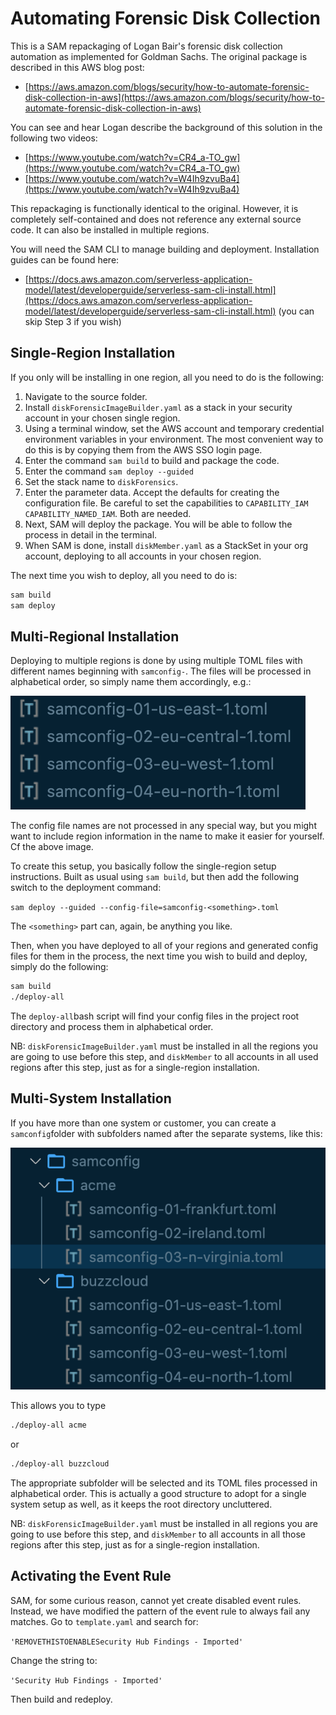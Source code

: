 # Automating Forensic Disk Collection

This is a SAM repackaging of Logan Bair's forensic disk collection automation as implemented for Goldman Sachs. The original package is described in this AWS blog post:

- [https://aws.amazon.com/blogs/security/how-to-automate-forensic-disk-collection-in-aws](https://aws.amazon.com/blogs/security/how-to-automate-forensic-disk-collection-in-aws)

You can see and hear Logan describe the background of this solution in the following two videos:

- [https://www.youtube.com/watch?v=CR4_a-TO_gw](https://www.youtube.com/watch?v=CR4_a-TO_gw)
- [https://www.youtube.com/watch?v=W4Ih9zvuBa4](https://www.youtube.com/watch?v=W4Ih9zvuBa4)

This repackaging is functionally identical to the original. However, it is completely self-contained and does not reference any external source code. It can also be installed in multiple regions.

You will need the SAM CLI to manage building and deployment. Installation guides can be found here:

- [https://docs.aws.amazon.com/serverless-application-model/latest/developerguide/serverless-sam-cli-install.html](https://docs.aws.amazon.com/serverless-application-model/latest/developerguide/serverless-sam-cli-install.html) (you can skip Step 3 if you wish)

## Single-Region Installation

If you only will be installing in one region, all you need to do is the following:

1. Navigate to the source folder.
2. Install `diskForensicImageBuilder.yaml` as a stack in your security account in your chosen single region.
3. Using a terminal window, set the AWS account and temporary credential environment variables in your environment. The most convenient way to do this is by copying them from the AWS SSO login page.
4. Enter the command `sam build` to build and package the code.
5. Enter the command `sam deploy --guided`
6. Set the stack name to `diskForensics`.
7. Enter the parameter data. Accept the defaults for creating the configuration file. Be careful to set the capabilities to `CAPABILITY_IAM CAPABILITY_NAMED_IAM`. Both are needed.
8. Next, SAM will deploy the package. You will be able to follow the process in detail in the terminal.
9. When SAM is done, install `diskMember.yaml` as a StackSet in your org account, deploying to all accounts in your chosen region.

The next time you wish to deploy, all you need to do is:

```bash
sam build
sam deploy
```

## Multi-Regional Installation

Deploying to multiple regions is done by using multiple TOML files with different names beginning with `samconfig-`. The files will be processed in alphabetical order, so simply name them accordingly, e.g.:

![](media/multi-region.png)

The config file names are not processed in any special way, but you might want to include region information in the name to make it easier for yourself. Cf the above image.

To create this setup, you basically follow the single-region setup instructions. Built as usual using `sam build`, but then add the following switch to the deployment command:

`sam deploy --guided --config-file=samconfig-<something>.toml`

The `<something>` part can, again, be anything you like.

Then, when you have deployed to all of your regions and generated config files for them in the process, the next time you wish to build and deploy, simply do the following:

```bash
sam build
./deploy-all
```

The `deploy-all`bash script will find your config files in the project root directory and process them in alphabetical order.

NB: `diskForensicImageBuilder.yaml` must be installed in all the regions you are going to use before this step, and `diskMember` to all accounts in all used regions after this step, just as for a single-region installation.

## Multi-System Installation

If you have more than one system or customer, you can create a `samconfig`folder with subfolders named after the separate systems, like this:

![](media/multi-system.png)

This allows you to type

```bash
./deploy-all acme
```

or

```bash
./deploy-all buzzcloud
```

The appropriate subfolder will be selected and its TOML files processed in alphabetical order. This is actually a good structure to adopt for a single system setup as well, as it keeps the root directory uncluttered.

NB: `diskForensicImageBuilder.yaml` must be installed in all regions you are going to use before this step, and `diskMember` to all accounts in all those regions after this step, just as for a single-region installation.

## Activating the Event Rule

SAM, for some curious reason, cannot yet create disabled event rules. Instead, we have modified the pattern of the event rule to always fail any matches. Go to `template.yaml` and search for:

`'REMOVETHISTOENABLESecurity Hub Findings - Imported'`

Change the string to:

`'Security Hub Findings - Imported'`

Then build and redeploy.
